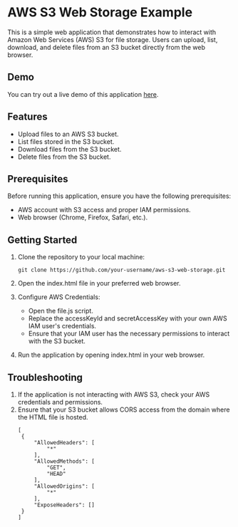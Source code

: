 # AWS S3 Web Storage Example

This is a simple web application that demonstrates how to interact with Amazon Web Services (AWS) S3 for file storage. Users can upload, list, download, and delete files from an S3 bucket directly from the web browser.

## Demo

You can try out a live demo of this application [here](link-to-demo).

## Features

- Upload files to an AWS S3 bucket.
- List files stored in the S3 bucket.
- Download files from the S3 bucket.
- Delete files from the S3 bucket.

## Prerequisites

Before running this application, ensure you have the following prerequisites:

- AWS account with S3 access and proper IAM permissions.
- Web browser (Chrome, Firefox, Safari, etc.).

## Getting Started

1. Clone the repository to your local machine:

   ```shell
   git clone https://github.com/your-username/aws-s3-web-storage.git

2. Open the index.html file in your preferred web browser.

3. Configure AWS Credentials:
   - Open the file.js script.
   - Replace the accessKeyId and secretAccessKey with your own AWS IAM user's credentials.
   - Ensure that your IAM user has the necessary permissions to interact with the S3 bucket.

4. Run the application by opening index.html in your web browser.

## Troubleshooting
1. If the application is not interacting with AWS S3, check your AWS credentials and permissions.
2. Ensure that your S3 bucket allows CORS access from the domain where the HTML file is hosted.
   ```shell
   [
    {
        "AllowedHeaders": [
            "*"
        ],
        "AllowedMethods": [
            "GET",
            "HEAD"
        ],
        "AllowedOrigins": [
            "*"
        ],
        "ExposeHeaders": []
    }
   ]
